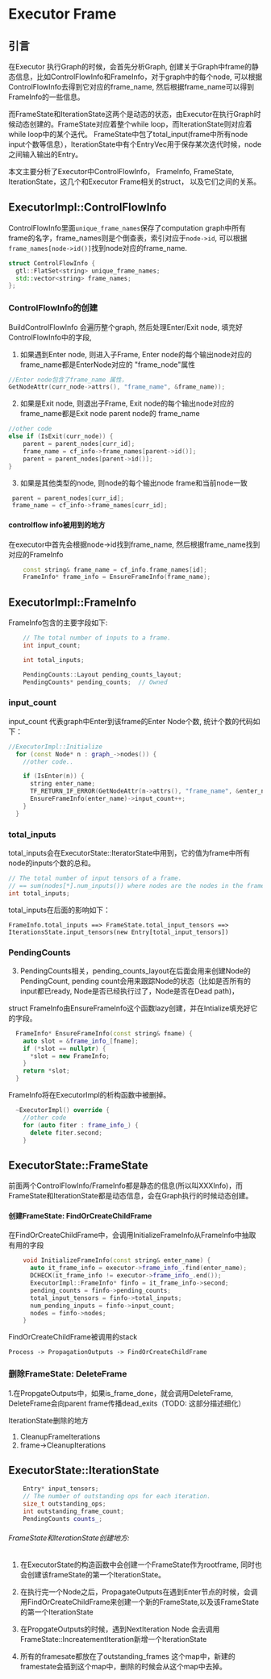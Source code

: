 # Executor Frame

## 引言

在Executor 执行Graph的时候，会首先分析Graph, 创建关于Graph中frame的静态信息，比如ControlFlowInfo和FrameInfo，对于graph中的每个node, 可以根据ControlFlowInfo去得到它对应的frame_name, 然后根据frame_name可以得到FrameInfo的一些信息。

而FrameState和IterationState这两个是动态的状态，由Executor在执行Graph时候动态创建的。FrameState对应着整个while loop，而IterationState则对应着while loop中的某个迭代。 FrameState中包了total_input(frame中所有node input个数等信息），IterationState中有个EntryVec用于保存某次迭代时候，node之间输入输出的Entry。

本文主要分析了Executor中ControlFlowInfo， FrameInfo, FrameState, IterationState，这几个和Executor Frame相关的struct， 以及它们之间的关系。


## ExecutorImpl::ControlFlowInfo

ControlFlowInfo里面``unique_frame_names``保存了computation graph中所有frame的名字，frame_names则是个倒查表，索引对应于``node->id``, 可以根据``frame_names[node->id()]``找到node对应的frame_name.

```cpp
struct ControlFlowInfo {
  gtl::FlatSet<string> unique_frame_names;
  std::vector<string> frame_names;
};
```


### ControlFlowInfo的创建

BuildControlFlowInfo 会遍历整个graph, 然后处理Enter/Exit node, 填充好ControlFlowInfo中的字段, 

1. 如果遇到Enter node, 则进入子Frame, Enter node的每个输出node对应的frame_name都是EnterNode对应的 "frame_node"属性

```cpp
//Enter node包含了frame_name 属性，
GetNodeAttr(curr_node->attrs(), "frame_name", &frame_name));
```

2. 如果是Exit node, 则退出子Frame, Exit node的每个输出node对应的frame_name都是Exit node parent node的 frame_name

```cpp
//other code
else if (IsExit(curr_node)) {
    parent = parent_nodes[curr_id];
    frame_name = cf_info->frame_names[parent->id()];
    parent = parent_nodes[parent->id()];
}
```

3. 如果是其他类型的node, 则node的每个输出node frame和当前node一致

```cpp
 parent = parent_nodes[curr_id];
 frame_name = cf_info->frame_names[curr_id];
```

#### controlflow info被用到的地方

在executor中首先会根据node->id找到frame_name, 然后根据frame_name找到对应的FrameInfo
```cpp
    const string& frame_name = cf_info.frame_names[id];
    FrameInfo* frame_info = EnsureFrameInfo(frame_name);
```

## ExecutorImpl::FrameInfo

FrameInfo包含的主要字段如下:

```cpp
    // The total number of inputs to a frame.
    int input_count;

    int total_inputs;

    PendingCounts::Layout pending_counts_layout;
    PendingCounts* pending_counts;  // Owned
```
### input_count

input_count 代表graph中Enter到该frame的Enter Node个数, 统计个数的代码如下：

```cpp
//ExecutorImpl::Initialize
  for (const Node* n : graph_->nodes()) {
    //other code..

    if (IsEnter(n)) {
      string enter_name;
      TF_RETURN_IF_ERROR(GetNodeAttr(n->attrs(), "frame_name", &enter_name));
      EnsureFrameInfo(enter_name)->input_count++;
    }
  }
```


### total_inputs

total_inputs会在ExecutorState::IteratorState中用到，它的值为frame中所有node的inputs个数的总和。

```cpp
// The total number of input tensors of a frame.
// == sum(nodes[*].num_inputs()) where nodes are the nodes in the frame.
int total_inputs;
```

total_inputs在后面的影响如下：
```
FrameInfo.total_inputs ==> FrameState.total_input_tensors ==> IterationsState.input_tensors(new Entry[total_input_tensors])
```

### PendingCounts

3. PendingCounts相关，pending_counts_layout在后面会用来创建Node的PendingCount, pending count会用来跟踪Node的状态（比如是否所有的input都已ready, Node是否已经执行过了，Node是否在Dead path)，

struct FrameInfo由EnsureFrameInfo这个函数lazy创建，并在Intialize填充好它的字段。

```cpp
  FrameInfo* EnsureFrameInfo(const string& fname) {
    auto slot = &frame_info_[fname];
    if (*slot == nullptr) {
      *slot = new FrameInfo;
    }
    return *slot;
  }
```
FrameInfo将在ExecutorImpl的析构函数中被删掉。
```cpp
  ~ExecutorImpl() override {
    //other code
    for (auto fiter : frame_info_) {
      delete fiter.second;
    }
```

## ExecutorState::FrameState

前面两个ControlFlowInfo/FrameInfo都是静态的信息(所以叫XXXInfo)，而FrameState和IterationState都是动态信息，会在Graph执行的时候动态创建。

#### 创建FrameState: FindOrCreateChildFrame

在FindOrCreateChildFrame中，会调用InitializeFrameInfo从FrameInfo中抽取有用的字段
```cpp
    void InitializeFrameInfo(const string& enter_name) {
      auto it_frame_info = executor->frame_info_.find(enter_name);
      DCHECK(it_frame_info != executor->frame_info_.end());
      ExecutorImpl::FrameInfo* finfo = it_frame_info->second;
      pending_counts = finfo->pending_counts;
      total_input_tensors = finfo->total_inputs;
      num_pending_inputs = finfo->input_count;
      nodes = finfo->nodes;
    }
```

FindOrCreateChildFrame被调用的stack
```
Process -> PropagationOutputs -> FindOrCreateChildFrame
```


### 删除FrameState: DeleteFrame

1.在PropgateOutputs中，如果is_frame_done，就会调用DeleteFrame, DeleteFrame会向parent frame传播dead_exits（TODO: 这部分描述细化）

IterationState删除的地方

1. CleanupFrameIterations
2. frame->CleanupIterations


## ExecutorState::IterationState

```cpp
    Entry* input_tensors;
    // The number of outstanding ops for each iteration.
    size_t outstanding_ops;
    int outstanding_frame_count;
    PendingCounts counts_;
```

###### FrameState和IterationState创建地方:

1. 在ExecutorState的构造函数中会创建一个FrameState作为rootframe, 同时也会创建该frameState的第一个IterationState。

2. 在执行完一个Node之后，PropagateOutputs在遇到Enter节点的时候，会调用FindOrCreateChildFrame来创建一个新的FrameState,以及该FrameState的第一个IterationState

3. 在PropgateOutputs的时候，遇到NextIteration Node 会去调用FrameState::IncreatementIteration新增一个IterationState

4. 所有的framesate都放在了outstanding_frames 这个map中，新建的framestate会插到这个map中，删除的时候会从这个map中去掉。

